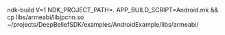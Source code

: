 ndk-build V=1 NDK_PROJECT_PATH=. APP_BUILD_SCRIPT=Android.mk && cp libs/armeabi/libjpcnn.so ~/projects/DeepBeliefSDK/examples/AndroidExample/libs/armeabi/
